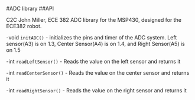 #ADC library
##API

C2C John Miller, ECE 382
ADC library for the MSP430, designed for the ECE382 robot. 

	
-void `initADC()`
	- initializes the pins and timer of the ADC system. Left sensor(A3) is on 1.3, Center Sensor(A4) is on 1.4, and Right Sensor(A5) is on 1.5

-int `readLeftSensor()`
	- Reads the value on the left sensor and returns it
	
-int `readCenterSensor()`
	- Reads the value on the center sensor and returns it
	
-int `readRightSensor()`
	- Reads the value on the right sensor and returns it
	